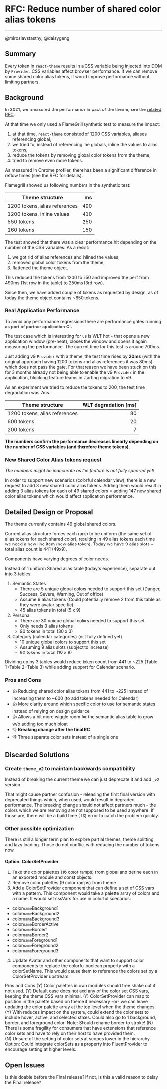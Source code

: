 # RFC: Reduce number of shared color alias tokens

---

@miroslavstastny, @daisygeng

## Summary

Every token in `react-theme` results in a CSS variable being injected into DOM by `Provider`. CSS variables affect browser performance. If we can remove some shared color alias tokens, it would improve performance without limiting partners.

## Background

In 2021, we measured the performance impact of the theme, see the [related RFC](theme-shape.md).

At that time we only used a FlameGrill synthetic test to measure the impact:

1. at that time, `react-theme` consisted of 1200 CSS variables, aliases referencing global,
2. we tried to, instead of referencing the globals, inline the values to alias tokens,
3. reduce the tokens by removing global color tokens from the theme,
4. tried to remove even more tokens.

As measured in Chrome profiler, there has been a significant difference in reflow times (see the RFC for details).

Flamegrill showed us following numbers in the synthetic test:

| Theme structure               |  ms |
| ----------------------------- | --: |
| 1200 tokens, alias references | 490 |
| 1200 tokens, inline values    | 410 |
| 550 tokens                    | 250 |
| 160 tokens                    | 150 |

The test showed that there was a clear performance hit depending on the number of the CSS variables. As a result:

1. we got rid of alias references and inlined the values,
2. removed global color tokens from the theme,
3. flattened the theme object.

This reduced the tokens from 1200 to 550 and improved the perf from 490ms (1st row in the table) to 250ms (3rd row).

Since then, we have added couple of tokens as requested by design, as of today the theme object contains ~650 tokens.

### Real Application Performance

To avoid any performance regressions there are performance gates running as part of partner application CI.

The test case which is interesting for us is WLT hot - that opens a new application window (pre-heat), closes the window and opens it again measuring the performance. The current time for this test is around 700ms.

Just adding v9 `Provider` with a theme, the test time rises by **20ms** (with the original approach having 1200 tokens and alias references it was 80ms) which does not pass the gate. For that reason we have been stuck on this for 3 months already not being able to enable the v9 `Provider` in the application, blocking feature teams in starting migration to v9.

As an experiment we tried to reduce the tokens to 200, the test time degradation was 7ms.

| Theme structure               | WLT degradation [ms] |
| ----------------------------- | -------------------: |
| 1200 tokens, alias references |                   80 |
| 600 tokens                    |                   20 |
| 200 tokens                    |                    7 |

**The numbers confirm the performance decreases linearly depending on the number of CSS variables (and therefore theme tokens).**

### New Shared Color Alias tokens request

_The numbers might be inaccurate as the feature is not fully spec-ed yet!_

In order to support new scenarios (colorful calendar view), there is a new request to add 3 new shared color alias tokens. Adding them would result in adding 3 alias tokens for each of 49 shared colors = adding 147 new shared color alias tokens which would affect application performance.

## Detailed Design or Proposal

The theme currently contains 49 global shared colors.

Current alias structure forces each ramp to be uniform (the same set of alias tokens for each shared color), resulting in 49 alias tokens each time we need a new line item (new alias token). Today we have 9 alias slots = total alias count is 441 (49x9).

Components have varying degrees of color needs.

Instead of 1 uniform Shared alias table (today's experience), separate out into 3 tables:

1. Semantic States
   - There are 5 unique global colors needed to support this set (Danger, Success, Severe, Warning, Out of office)
   - Assume 9 alias tokens (Could potentially remove 2 from this table as they were avatar specific)
   - 45 alias tokens in total (5 x 9)
2. Persona
   - There are 30 unique global colors needed to support this set
   - Only needs 3 alias tokens
   - 90 tokens in total (30 x 3)
3. Category (calendar categories) (not fully defined yet)
   - 10 unique global colors to support this set
   - Assuming 9 alias slots (subject to increase)
   - 90 tokens in total (10 x 9)

Dividing up by 3 tables would reduce token count from 441 to ~225 (Table 1+Table 2+Table 3) while adding support for Calendar scenario.

### Pros and Cons

- 👍 Reducing shared color alias tokens from 441 to ~225 instead of increasing them to ~600 (to add tokens needed for Calendar)
- 👍 More clarity around which specific color to use for semantic states instead of relying on design guidance
- 👍 Allows a bit more wiggle room for the semantic alias table to grow w/o adding too much bloat
- 👎 **Breaking change after the final RC**
- 👎 Three separate color sets instead of a single one

## Discarded Solutions

### Create `theme_v2` to maintain backwards compatibility

Instead of breaking the current theme we can just deprecate it and add `_v2` version.

That might cause partner confusion - releasing the first final version with deprecated things which, when used, would result in degraded performance. The breaking change should not affect partners much - the colors which we are removing are not supposed to be used anywhere. If those are, there will be a build time (TS) error to catch the problem quickly.

### Other possible optimization

There is still a longer term plan to explore partial themes, theme splitting and lazy loading. Those do not conflict with reducing the number of tokens now.
#### Option: ColorSetProvider
1. Take the color palettes (16 color ramps) from global and define each in an exported module and const objects.
2. Remove color palettes (9 color ramps) from theme
3. Add a ColorSetProvider component that can define a set of CSS vars with a pattern.
This component would take a palette array of colors and a name.
It would set cssVars for use in colorful scenarios:
- color`name`Background1
- color`name`Background2
- color`name`Background3
- color`name`BorderActive
- color`name`Border1
- color`name`Border2
- color`name`Foreground1
- color`name`Foreground2
- color`name`Foreground3
4. Update Avatar and other components that want to support color components to replace the colorful boolean property with a colorSetName.  This would cause them to reference the colors set by a ColorSetProvider upstream.

Pros and Cons
(Y) Color palettes in own modules should tree shake out if not used.
(Y) Default case does not add any of the color set CSS vars, keeping the theme CSS vars minimal.
(Y) ColorSetProvider can map to position in the palette based on theme if necessary -or- we can leave updating the color palette array at the top level when the theme changes.
(Y) With reduces impact on the system, could extend the color sets to include hover, active, and selected states.  Could also go to 1 background, border, and foreground color.  Note: Should rename border to stroke!
(N) There is some fragility for consumers that have extensions that reference color sets and have to rely on their host to have provided them.  
(N) Unsure of the setting of color sets at scopes lower in the hierarchy.  Option: Could integrate colorSets as a property into FluentProvider to encourage setting at higher levels.
## Open Issues

Is this doable before the Final release? If not, is this a valid reason to delay the Final release?
